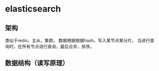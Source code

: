 # elasticsearch
## 架构
类似于redis，主从，集群。
数据根据根据hash，写入某节点某分片。
当进行查询时，在所有节点进行查询，最后合并，排序。

## 数据结构（读写原理）
